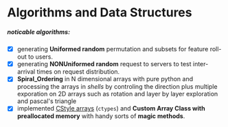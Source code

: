 # Algorithms and Data Structures

##### noticable algorithms:
- [X] generating **Uniformed random** permutation and subsets for feature roll-out to users.
- [X] generating **NONUniformed random** request to servers to test inter-arrival times on request distribution.
- [X] **Spiral_Ordering** in N dimensional arrays with pure python and processing the arrays in *shells* by controling the direction plus multiple exporation on 2D arrays such as rotation and layer by layer exploration and pascal's triangle
- [X] implemented [CStyle arrays]((Algorithms/String/merge_sorted_arrays.py)) (`ctypes`) and **Custom Array Class with preallocated memory** with handy sorts of **magic methods**.
